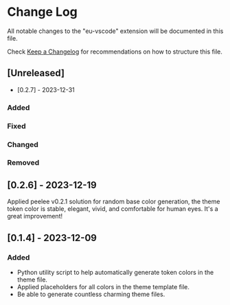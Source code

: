 # Change Log

All notable changes to the "eu-vscode" extension will be documented in this file.

Check [Keep a Changelog](http://keepachangelog.com/) for recommendations on how to structure this file.

## [Unreleased]

- [0.2.7] - 2023-12-31

### Added

### Fixed

### Changed

### Removed

## [0.2.6] - 2023-12-19

Applied peelee v0.2.1 solution for random base color generation, the theme token color is stable, elegant, vivid, and comfortable for human eyes.
It's a great improvement!

## [0.1.4] - 2023-12-09

### Added

* Python utility script to help automatically generate token colors in the theme file.
* Applied placeholders for all colors in the theme template file.
* Be able to generate countless charming theme files.